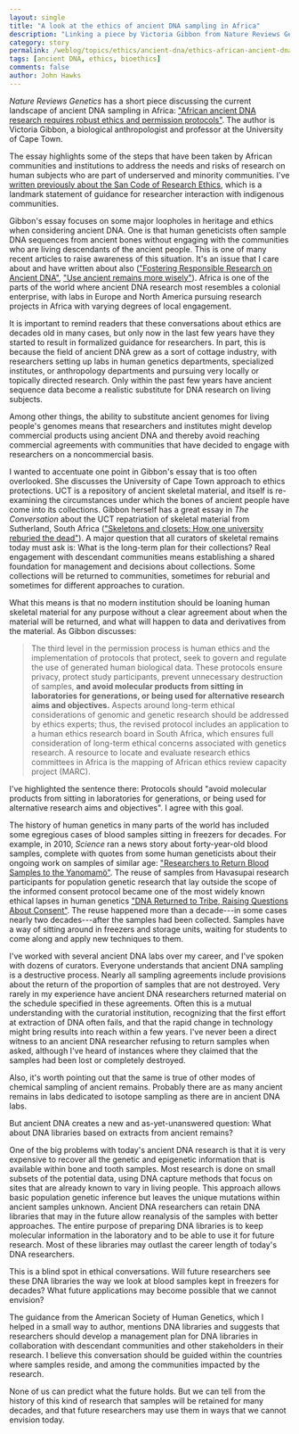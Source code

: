 ```yaml
---
layout: single
title: "A look at the ethics of ancient DNA sampling in Africa"
description: "Linking a piece by Victoria Gibbon from Nature Reviews Genetics that discusses ethical standards for sampling."
category: story
permalink: /weblog/topics/ethics/ancient-dna/ethics-african-ancient-dna-gibbon-2020.html
tags: [ancient DNA, ethics, bioethics]
comments: false
author: John Hawks
---
```


<em>Nature Reviews Genetics</em> has a short piece discussing the current landscape of ancient DNA sampling in Africa: <a href="https://doi.org/10.1038/s41576-020-00285-w">"African ancient DNA research requires robust ethics and permission protocols"</a>. The author is Victoria Gibbon, a biological anthropologist and professor at the University of Cape Town. 

The essay highlights some of the steps that have been taken by African communities and institutions to address the needs and risks of research on human subjects who are part of underserved and minority communities. I've <a href="http://johnhawks.net/weblog/topics/ethics/san-research-code-ethics-2017.html">written previously about the San Code of Research Ethics</a>, which is a landmark statement of guidance for researcher interaction with indigenous communities. 

Gibbon's essay focuses on some major loopholes in heritage and ethics when considering ancient DNA. One is that human geneticists often sample DNA sequences from ancient bones without engaging with the communities who are living descendants of the ancient people. This is one of many recent articles to raise awareness of this situation. It's an issue that I care about and have written about also (<a href="https://doi.org/10.1016/j.ajhg.2020.06.017">"Fostering Responsible Research on Ancient DNA"</a>, <a href="https://doi.org/10.1038/d41586-019-02516-5">"Use ancient remains more wisely"</a>). Africa is one of the parts of the world where ancient DNA research most resembles a colonial enterprise, with labs in Europe and North America pursuing research projects in Africa with varying degrees of local engagement. 

It is important to remind readers that these conversations about ethics are decades old in many cases, but only now in the last few years have they started to result in formalized guidance for researchers. In part, this is because the field of ancient DNA grew as a sort of cottage industry, with researchers setting up labs in human genetics departments, specialized institutes, or anthropology departments and pursuing very locally or topically directed research. Only within the past few years have ancient sequence data become a realistic substitute for DNA research on living subjects. 

Among other things, the ability to substitute ancient genomes for living people's genomes means that researchers and institutes might develop commercial products using ancient DNA and thereby avoid reaching commercial agreements with communities that have decided to engage with researchers on a noncommercial basis. 

I wanted to accentuate one point in Gibbon's essay that is too often overlooked. She discusses the University of Cape Town approach to ethics protections. UCT is a repository of ancient skeletal material, and itself is re-examining the circumstances under which the bones of ancient people have come into its collections. Gibbon herself has a great essay in <em>The Conversation</em> about the UCT repatriation of skeletal material from Sutherland, South Africa (<a href="https://theconversation.com/skeletons-and-closets-how-one-university-reburied-the-dead-126607">"Skeletons and closets: How one university reburied the dead"</a>). A major question that all curators of skeletal remains today must ask is: What is the long-term plan for their collections? Real engagement with descendant communities means establishing a shared foundation for management and decisions about collections. Some collections will be returned to communities, sometimes for reburial and sometimes for different approaches to curation. 

What this means is that no modern institution should be loaning human skeletal material for any purpose without a clear agreement about when the material will be returned, and what will happen to data and derivatives from the material. As Gibbon discusses: 

<blockquote>The third level in the permission process is human ethics and the implementation of protocols that protect, seek to govern and regulate the use of generated human biological data. These protocols ensure privacy, protect study participants, prevent unnecessary destruction of samples, <strong>and avoid molecular products from sitting in laboratories for generations, or being used for alternative research aims and objectives.</strong> Aspects around long-term ethical considerations of genomic and genetic research should be addressed by ethics experts; thus, the revised protocol includes an application to a human ethics research board in South Africa, which ensures full consideration of long-term ethical concerns associated with genetics research. A resource to locate and evaluate research ethics committees in Africa is the mapping of African ethics review capacity project (MARC).</blockquote>

I've highlighted the sentence there: Protocols should "avoid molecular products from sitting in laboratories for generations, or being used for alternative research aims and objectives". I agree with this goal. 

The history of human genetics in many parts of the world has included some egregious cases of blood samples sitting in freezers for decades. For example, in 2010, <em>Science</em> ran a news story about forty-year-old blood samples, complete with quotes from some human geneticists about their ongoing work on samples of similar age: <a href="https://doi.org/10.1126/science.328.5983.1218">"Researchers to Return Blood Samples to the Yanomamö"</a>. The reuse of samples from Havasupai research participants for population genetic research that lay outside the scope of the informed consent protocol became one of the most widely known ethical lapses in human genetics <a href="https://10.1126/science.328.5978.558">"DNA Returned to Tribe, Raising Questions About Consent"</a>. The reuse happened more than a decade---in some cases nearly two decades---after the samples had been collected. Samples have a way of sitting around in freezers and storage units, waiting for students to come along and apply new techniques to them. 

I've worked with several ancient DNA labs over my career, and I've spoken with dozens of curators. Everyone understands that ancient DNA sampling is a destructive process. Nearly all sampling agreements include provisions about the return of the proportion of samples that are not destroyed. Very rarely in my experience have ancient DNA researchers returned material on the schedule specified in these agreements. Often this is a mutual understanding with the curatorial institution, recognizing that the first effort at extraction of DNA often fails, and that the rapid change in technology might bring results into reach within a few years. I've never been a direct witness to an ancient DNA researcher refusing to return samples when asked, although I've heard of instances where they claimed that the samples had been lost or completely destroyed. 

Also, it's worth pointing out that the same is true of other modes of chemical sampling of ancient remains. Probably there are as many ancient remains in labs dedicated to isotope sampling as there are in ancient DNA labs. 

But ancient DNA creates a new and as-yet-unanswered question: What about DNA libraries based on extracts from ancient remains? 

One of the big problems with today's ancient DNA research is that it is very expensive to recover all the genetic and epigenetic information that is available within bone and tooth samples. Most research is done on small subsets of the potential data, using DNA capture methods that focus on sites that are already known to vary in living people. This approach allows basic population genetic inference but leaves the unique mutations within ancient samples unknown. Ancient DNA researchers can retain DNA libraries that may in the future allow reanalysis of the samples with better approaches. The entire purpose of preparing DNA libraries is to keep molecular information in the laboratory and to be able to use it for future research. Most of these libraries may outlast the career length of today's DNA researchers. 

This is a blind spot in ethical conversations. Will future researchers see these DNA libraries the way we look at blood samples kept in freezers for decades? What future applications may become possible that we cannot envision? 

The guidance from the American Society of Human Genetics, which I helped in a small way to author, mentions DNA libraries and suggests that researchers should develop a management plan for DNA libraries in collaboration with descendant communities and other stakeholders in their research. I believe this conversation should be guided within the countries where samples reside, and among the communities impacted by the research. 

None of us can predict what the future holds. But we can tell from the history of this kind of research that samples will be retained for many decades, and that future researchers may use them in ways that we cannot envision today. 



